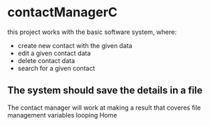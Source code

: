 # contactManagerC
this project works with the basic software system, where: 
- create new contact with the given data
- edit a given contact data
- delete contact data
- search for a given contact
## The system should save the details in a file
The contact manager will work at making a result that coveres
file management
variables
looping
<a>Home</a>
